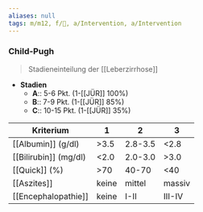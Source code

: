 ```yaml
---
aliases: null
tags: m/m12, f/💩, a/Intervention, a/Intervention
---
```

### Child-Pugh
> Stadieneinteilung der [[Leberzirrhose]]
- **Stadien**
	- **A**:: 5-6 Pkt. (1-[[JÜR]] 100%)
	- **B**:: 7-9 Pkt. (1-[[JÜR]] 85%)
	- **C**:: 10-15 Pkt. (1-[[JÜR]] 35%)

| Kriterium             | 1     | 2       | 3      |
| --------------------- | ----- | ------- | ------ |
| [[Albumin]] (g/dl)    | >3.5  | 2.8-3.5 | <2.8   |
| [[Bilirubin]] (mg/dl) | <2.0  | 2.0-3.0 | >3.0   |
| [[Quick]] (%)         | >70   | 40-70   | <40    |
| [[Aszites]]           | keine | mittel  | massiv |
| [[Encephalopathie]]   | keine | I-II    | III-IV | 
